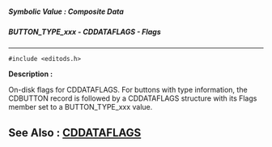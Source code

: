 ##### Symbolic Value : Composite Data
##### BUTTON_TYPE_xxx - CDDATAFLAGS - Flags
---
```
#include <editods.h>
```
**Description :**

On-disk flags for CDDATAFLAGS. For buttons with type information, the CDBUTTON 
record is followed by a CDDATAFLAGS structure with its Flags member set to a 
BUTTON_TYPE_xxx value.

**See Also :**
[CDDATAFLAGS](/domino-c-api-docs/reference/Data/CDDATAFLAGS)
---
